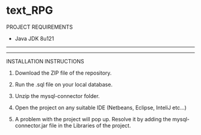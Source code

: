 # text_RPG

PROJECT REQUIREMENTS


 - Java JDK 8u121

---------------------------------------------------------------------------------------------------------------------------

--------------------------------------------------------------------------------------------------------------------------- 


INSTALLATION INSTRUCTIONS

1. Download the ZIP file of the repository.

2. Run the .sql file on your local database.

3. Unzip the mysql-connector folder.

4. Open the project on any suitable IDE (Netbeans, Eclipse, InteliJ etc...)

5. A problem with the project will pop up. Resolve it by adding the mysql-connector.jar file in the Libraries of the project.

